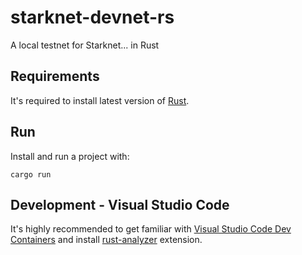 # starknet-devnet-rs
A local testnet for Starknet... in Rust

## Requirements
It's required to install latest version of [Rust](https://www.rust-lang.org/tools/install).

## Run
Install and run a project with:
```
cargo run
```

## Development - Visual Studio Code
It's highly recommended to get familiar with [Visual Studio Code Dev Containers](https://code.visualstudio.com/docs/devcontainers/create-dev-container#_dockerfile) and install [rust-analyzer](https://code.visualstudio.com/docs/languages/rust) extension.

